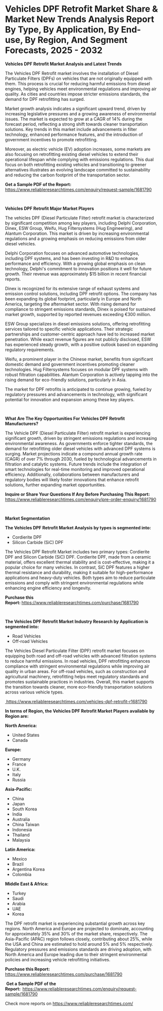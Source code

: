 <p><h1>Vehicles DPF Retrofit Market Share & Market New Trends Analysis Report By Type, By Application, By End-use, By Region, And Segment Forecasts, 2025 - 2032</h1></p><p><strong>Vehicles DPF Retrofit Market Analysis and Latest Trends</strong></p>
<p><p>The Vehicles DPF Retrofit market involves the installation of Diesel Particulate Filters (DPFs) on vehicles that are not originally equipped with them. This process is crucial for reducing harmful emissions from diesel engines, helping vehicles meet environmental regulations and improving air quality. As cities and countries impose stricter emissions standards, the demand for DPF retrofitting has surged.</p><p>Market growth analysis indicates a significant upward trend, driven by increasing legislative pressures and a growing awareness of environmental issues. The market is expected to grow at a CAGR of 14% during the forecast period, reflecting a strong shift towards cleaner transportation solutions. Key trends in this market include advancements in filter technology, enhanced performance features, and the introduction of government incentives to promote retrofitting.</p><p>Moreover, as electric vehicle (EV) adoption increases, some markets are also focusing on retrofitting existing diesel vehicles to extend their operational lifespan while complying with emissions regulations. This dual focus on both retrofitting existing vehicles and transitioning to greener alternatives illustrates an evolving landscape committed to sustainability and reducing the carbon footprint of the transportation sector.</p></p>
<p><strong>Get a Sample PDF of the Report:&nbsp;</strong> <a href="https://www.reliableresearchtimes.com/enquiry/request-sample/1681790?utm_campaign=2007&utm_medium=2&utm_source=Github&utm_content=ia&utm_term=24032025&utm_id=vehicles-dpf-retrofit">https://www.reliableresearchtimes.com/enquiry/request-sample/1681790</a></p>
<p>&nbsp;</p>
<p><strong>Vehicles DPF Retrofit Major Market Players</strong></p>
<p><p>The vehicles DPF (Diesel Particulate Filter) retrofit market is characterized by significant competition among key players, including Delphi Corporation, Dinex, ESW Group, Weifu, Hug Filtersystems (Hug Engineering), and Alantum Corporation. This market is driven by increasing environmental regulations and a growing emphasis on reducing emissions from older diesel vehicles.</p><p>Delphi Corporation focuses on advanced automotive technologies, including DPF systems, and has been investing in R&D to enhance performance and efficiency. With a growing global emphasis on clean technology, Delphi's commitment to innovation positions it well for future growth. Their revenue was approximately $15 billion in recent financial reports.</p><p>Dinex is recognized for its extensive range of exhaust systems and emission control solutions, including DPF retrofit options. The company has been expanding its global footprint, particularly in Europe and North America, targeting the aftermarket sector. With rising demand for compliance to stringent emissions standards, Dinex is poised for sustained market growth, supported by reported revenues exceeding €300 million.</p><p>ESW Group specializes in diesel emissions solutions, offering retrofitting services tailored to specific vehicle applications. Their strategic partnerships and customer-centric approach have led to increased market penetration. While exact revenue figures are not publicly disclosed, ESW has experienced steady growth, with a positive outlook based on expanding regulatory requirements.</p><p>Weifu, a prominent player in the Chinese market, benefits from significant domestic demand and government incentives promoting cleaner technologies. Hug Filtersystems focuses on modular DPF systems with robust filtration capabilities. Alantum Corporation is actively tapping into the rising demand for eco-friendly solutions, particularly in Asia.</p><p>The market for DPF retrofits is anticipated to continue growing, fueled by regulatory pressures and advancements in technology, with significant potential for innovation and expansion among these key players.</p></p>
<p>&nbsp;</p>
<p><strong>What Are The Key Opportunities For Vehicles DPF Retrofit Manufacturers?</strong></p>
<p><p>The Vehicle DPF (Diesel Particulate Filter) retrofit market is experiencing significant growth, driven by stringent emissions regulations and increasing environmental awareness. As governments enforce tighter standards, the demand for retrofitting older diesel vehicles with advanced DPF systems is surging. Market projections indicate a compound annual growth rate (CAGR) of over 7% through 2030, fueled by technological advancements in filtration and catalytic systems. Future trends include the integration of smart technologies for real-time monitoring and improved operational efficiency. Additionally, collaborations between manufacturers and regulatory bodies will likely foster innovations that enhance retrofit solutions, further expanding market opportunities.</p></p>
<p><strong>Inquire or Share Your Questions If Any Before Purchasing This Report:</strong> <a href="https://www.reliableresearchtimes.com/enquiry/pre-order-enquiry/1681790?utm_campaign=2007&utm_medium=2&utm_source=Github&utm_content=ia&utm_term=24032025&utm_id=vehicles-dpf-retrofit">https://www.reliableresearchtimes.com/enquiry/pre-order-enquiry/1681790</a></p>
<p>&nbsp;</p>
<p><strong>Market Segmentation</strong></p>
<p><strong>The Vehicles DPF Retrofit Market Analysis by types is segmented into:</strong></p>
<p><ul><li>Cordierite DPF</li><li>Silicon Carbide (SiC) DPF</li></ul></p>
<p><p>The Vehicles DPF Retrofit Market includes two primary types: Cordierite DPF and Silicon Carbide (SiC) DPF. Cordierite DPF, made from a ceramic material, offers excellent thermal stability and is cost-effective, making it a popular choice for many vehicles. In contrast, SiC DPF features a higher thermal resistance and durability, making it suitable for high-performance applications and heavy-duty vehicles. Both types aim to reduce particulate emissions and comply with stringent environmental regulations while enhancing engine efficiency and longevity.</p></p>
<p><strong>Purchase this Report:&nbsp;</strong><a href="https://www.reliableresearchtimes.com/purchase/1681790?utm_campaign=2007&utm_medium=2&utm_source=Github&utm_content=ia&utm_term=24032025&utm_id=vehicles-dpf-retrofit">https://www.reliableresearchtimes.com/purchase/1681790</a></p>
<p>&nbsp;</p>
<p><strong>The Vehicles DPF Retrofit Market Industry Research by Application is segmented into:</strong></p>
<p><ul><li>Road Vehicles</li><li>Off-road Vehicles</li></ul></p>
<p><p>The Vehicles Diesel Particulate Filter (DPF) retrofit market focuses on equipping both road and off-road vehicles with advanced filtration systems to reduce harmful emissions. In road vehicles, DPF retrofitting enhances compliance with stringent environmental regulations while improving air quality in urban areas. For off-road vehicles, such as construction and agricultural machinery, retrofitting helps meet regulatory standards and promotes sustainable practices in industries. Overall, this market supports the transition towards cleaner, more eco-friendly transportation solutions across various vehicle types.</p></p>
<p><a href="https://www.reliableresearchtimes.com/vehicles-dpf-retrofit-r1681790?utm_campaign=2007&utm_medium=2&utm_source=Github&utm_content=ia&utm_term=24032025&utm_id=vehicles-dpf-retrofit">&nbsp;https://www.reliableresearchtimes.com/vehicles-dpf-retrofit-r1681790</a></p>
<p><strong>In terms of Region, the Vehicles DPF Retrofit Market Players available by Region are:</strong></p>
<p>
    <p> <strong> North America: </strong>
        <ul>
            <li>United States</li>
            <li>Canada</li>
        </ul>
        </p> 
    <p> <strong> Europe: </strong>
        <ul>
            <li>Germany</li>
            <li>France</li>
            <li>U.K.</li>
            <li>Italy</li>
            <li>Russia</li>
        </ul>
        </p> 
    <p> <strong> Asia-Pacific: </strong>
        <ul>
            <li>China</li>
            <li>Japan</li>
            <li>South Korea</li>
            <li>India</li>
            <li>Australia</li>
            <li>China Taiwan</li>
            <li>Indonesia</li>
            <li>Thailand</li>
            <li>Malaysia</li>
        </ul>
        </p> 
    <p> <strong> Latin America: </strong>
        <ul>
            <li>Mexico</li>
            <li>Brazil</li>
            <li>Argentina Korea</li>
            <li>Colombia</li>
        </ul>
        </p> 
    <p> <strong> Middle East & Africa: </strong>
        <ul>
            <li>Turkey</li>
            <li>Saudi</li>
            <li>Arabia</li>
            <li>UAE</li>
            <li>Korea</li>
        </ul>
    </p>
    </p>
<p><p>The DPF retrofit market is experiencing substantial growth across key regions. North America and Europe are projected to dominate, accounting for approximately 35% and 30% of the market share, respectively. The Asia-Pacific (APAC) region follows closely, contributing about 25%, while the USA and China are estimated to hold around 5% and 5% respectively. Regulatory pressures and emissions standards are driving adoption, with North America and Europe leading due to their stringent environmental policies and increasing vehicle retrofitting initiatives.</p></p>
<p><strong>Purchase this Report: </strong><a href="https://www.reliableresearchtimes.com/purchase/1681790?utm_campaign=2007&utm_medium=2&utm_source=Github&utm_content=ia&utm_term=24032025&utm_id=vehicles-dpf-retrofit">https://www.reliableresearchtimes.com/purchase/1681790</a></p>
<p>&nbsp;<strong>Get a Sample PDF of the Report:&nbsp;&nbsp;</strong><a href="https://www.reliableresearchtimes.com/enquiry/request-sample/1681790?utm_campaign=2007&utm_medium=2&utm_source=Github&utm_content=ia&utm_term=24032025&utm_id=vehicles-dpf-retrofit">https://www.reliableresearchtimes.com/enquiry/request-sample/1681790</a></p>
<p><strong></strong></p>
<p>Check more reports on <a href="https://www.reliableresearchtimes.com/?utm_campaign=2007&utm_medium=2&utm_source=Github&utm_content=ia&utm_term=24032025&utm_id=vehicles-dpf-retrofit">https://www.reliableresearchtimes.com/</a></p>